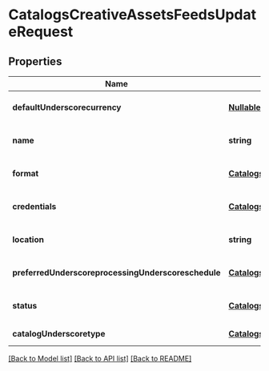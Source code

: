# CatalogsCreativeAssetsFeedsUpdateRequest

## Properties
Name | Type | Description | Notes
------------ | ------------- | ------------- | -------------
**defaultUnderscorecurrency** | [**NullableCurrency**](NullableCurrency.md) |  | [optional] [default to null]
**name** | **string** |  | [optional] [default to null]
**format** | [**CatalogsFormat**](CatalogsFormat.md) |  | [optional] [default to null]
**credentials** | [**CatalogsFeedCredentials**](CatalogsFeedCredentials.md) |  | [optional] [default to null]
**location** | **string** |  | [optional] [default to null]
**preferredUnderscoreprocessingUnderscoreschedule** | [**CatalogsFeedProcessingSchedule**](CatalogsFeedProcessingSchedule.md) |  | [optional] [default to null]
**status** | [**CatalogsStatus**](CatalogsStatus.md) |  | [optional] [default to null]
**catalogUnderscoretype** | [**CatalogsType**](CatalogsType.md) |  | [default to null]

[[Back to Model list]](../README.md#documentation-for-models) [[Back to API list]](../README.md#documentation-for-api-endpoints) [[Back to README]](../README.md)


